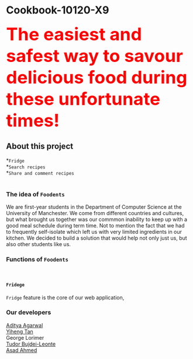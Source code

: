 # Cookbook-10120-X9


<Strong><font color=red size = 12>The easiest and safest way to savour delicious food during these unfortunate times!</font></Strong>


## About this project
*`Fridge`<br>
*`Search recipes`<br>
*`Share and comment recipes`<br>
<br>

### The idea of `Foodents`
We are first-year students in the Department of Computer Science at the University of Manchester. We come from different countries and cultures, but what brought us together was our commmon inability to keep up with a good meal schedule during term time. Not to mention the fact that we had to frequently self-isolate which left us with very limited ingredients in our kitchen. We decided to build a solution that would help not only just us, but also other students like us.

### Functions of `Foodents`
<br>

#### `Fridege`
`Fridge` feature is the core of our web application, 


### Our developers
[Aditya Agarwal](http://linkedin.com/in/aditya-5/)<br>
[Yiheng Tan](https://github.com/yiheng-tan)<br>
George Lorimer<br>
[Tudor Bujdei-Leonte](http://linkedin.com/in/tudor-bujdei-leonte/)<br>
[Asad Ahmed](https://www.linkedin.com/in/asad-ah/)<br>
